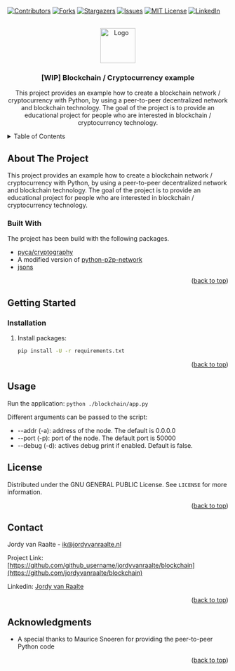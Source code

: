 <!-- PROJECT SHIELDS -->
[![Contributors][contributors-shield]][contributors-url]
[![Forks][forks-shield]][forks-url]
[![Stargazers][stars-shield]][stars-url]
[![Issues][issues-shield]][issues-url]
[![MIT License][license-shield]][license-url]
[![LinkedIn][linkedin-shield]][linkedin-url]



<!-- PROJECT LOGO -->
<br />
<div align="center">
  <a href="https://github.com/jordyvanraalte/blockchain">
    <img src="images/logo.png" alt="Logo" width="80" height="80">
  </a>

<h3 align="center">[WIP] Blockchain / Cryptocurrency example</h3>
  <p align="center">
    This project provides an example how to create a blockchain network / cryptocurrency with Python,
    by using a peer-to-peer decentralized network and blockchain technology. The goal of the project is to provide an educational project for people who are interested in blockchain / cryptocurrency technology.
    <br />
  </p>
</div>

<details>
  <summary>Table of Contents</summary>
  <ol>
    <li>
      <a href="#about-the-project">About The Project</a>
    </li>
    <li>
      <a href="#getting-started">Getting Started</a>
      <ul>
        <li><a href="#installation">Installation</a></li>
      </ul>
    </li>
    <li><a href="#usage">Usage</a></li>
    <li><a href="#contributing">Contributing</a></li>
    <li><a href="#license">License</a></li>
    <li><a href="#contact">Contact</a></li>
    <li><a href="#acknowledgments">Acknowledgments</a></li>
  </ol>
</details>

## About The Project
This project provides an example how to create a blockchain network / cryptocurrency with Python,
    by using a peer-to-peer decentralized network and blockchain technology. The goal of the project is to provide an educational project for people who are interested in blockchain / cryptocurrency technology.


### Built With
The project has been build with the following packages.
* [pyca/cryptography](https://cryptography.io/en/latest/)
* A modified version of [python-p2p-network](https://github.com/macsnoeren/python-p2p-network) 
* [jsons](https://github.com/ramonhagenaars/jsons)



<p align="right">(<a href="#top">back to top</a>)</p>



<!-- GETTING STARTED -->
## Getting Started

### Installation
1. Install packages:
   ```sh
   pip install -U -r requirements.txt
   ```

<p align="right">(<a href="#top">back to top</a>)</p>



<!-- USAGE EXAMPLES -->
## Usage
Run the application:
    ```
        python ./blockchain/app.py 
    ```

Different arguments can be passed to the script:

- --addr (-a): address of the node. The default is 0.0.0.0
- --port (-p): port of the node. The default port is 50000
- --debug (-d): actives debug print if enabled. Default is false.

<!-- LICENSE -->
## License

Distributed under the GNU GENERAL PUBLIC License. See `LICENSE` for more information.

<p align="right">(<a href="#top">back to top</a>)</p>



<!-- CONTACT -->
## Contact

Jordy van Raalte - ik@jordyvanraalte.nl

Project Link: [https://github.com/github_username/jordyvanraalte/blockchain](https://github.com/jordyvanraalte/blockchain)

Linkedin: [Jordy van Raalte](https://www.linkedin.com/in/jordy-van-raalte/)
<p align="right">(<a href="#top">back to top</a>)</p>



<!-- ACKNOWLEDGMENTS -->
## Acknowledgments

* A special thanks to Maurice Snoeren for providing the peer-to-peer Python code[]()


<p align="right">(<a href="#top">back to top</a>)</p>



<!-- MARKDOWN LINKS & IMAGES -->
<!-- https://www.markdownguide.org/basic-syntax/#reference-style-links -->
[contributors-shield]: https://img.shields.io/github/contributors/jordyvanraalte/blockchain.svg?style=for-the-badge
[contributors-url]: https://github.com/jordyvanraalte/blockchain/graphs/contributors
[forks-shield]: https://img.shields.io/github/forks/jordyvanraalte/blockchain.svg?style=for-the-badge
[forks-url]: https://github.com/jordyvanraalte/blockchain/network/members
[stars-shield]: https://img.shields.io/github/stars/jordyvanraalte/blockchain.svg?style=for-the-badge
[stars-url]: https://github.com/jordyvanraalte/blockchain/stargazers
[issues-shield]: https://img.shields.io/github/issues/jordyvanraalte/blockchain.svg?style=for-the-badge
[issues-url]: https://github.com/jordyvanraalte/blockchain/issues
[license-shield]: https://img.shields.io/github/license/jordyvanraalte/blockchain.svg?style=for-the-badge
[license-url]: https://github.com/jordyvanraalte/blockchain/blob/main/LICENSE
[linkedin-shield]: https://img.shields.io/badge/-LinkedIn-black.svg?style=for-the-badge&logo=linkedin&colorB=555
[linkedin-url]: https://www.linkedin.com/in/jordy-van-raalte/
[product-screenshot]: images/screenshot.png
